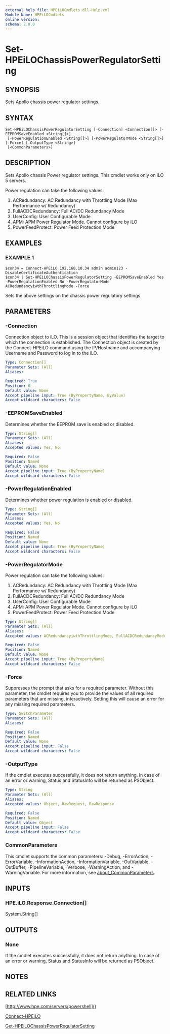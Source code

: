 ```yaml
---
external help file: HPEiLOCmdlets.dll-Help.xml
Module Name: HPEiLOCmdlets
online version:
schema: 2.0.0
---
```


# Set-HPEiLOChassisPowerRegulatorSetting

## SYNOPSIS
Sets Apollo chassis power regulator settings.

## SYNTAX

```
Set-HPEiLOChassisPowerRegulatorSetting [-Connection] <Connection[]> [-EEPROMSaveEnabled <String[]>]
 [-PowerRegulationEnabled <String[]>] [-PowerRegulatorMode <String[]>] [-Force] [-OutputType <String>]
 [<CommonParameters>]
```

## DESCRIPTION
Sets Apollo chassis Power regulator settings.
This cmdlet works only on iLO 5 servers.

Power regulation can take the following values:
1) ACRedundancy: AC Redundancy with Throttling Mode (Max Performance w/ Redundancy)
2) FullACDCRedundancy: Full AC/DC Redundancy Mode
3) UserConfig: User Configurable Mode
4) APM: APM Power Regulator Mode.
Cannot configure by iLO
5) PowerFeedProtect: Power Feed Protection Mode

## EXAMPLES

### EXAMPLE 1
```
$con34 = Connect-HPEiLO 192.168.10.34 admin admin123 -DisableCertificateAuthentication
$con34 | Set-HPEiLOChassisPowerRegulatorSetting -EEPROMSaveEnabled Yes -PowerRegulationEnabled No -PowerRegulatorMode ACRedundancyiwthThrottlingMode -Force
```

Sets the above settings on the chassis power regulatory settings.

## PARAMETERS

### -Connection
Connection object to iLO.
This is a session object that identifies the target to which the connection is established.
The Connection object is created by the Connect-HPEiLO command using the IP/Hostname and accompanying Username and Password to log in to the iLO.

```yaml
Type: Connection[]
Parameter Sets: (All)
Aliases:

Required: True
Position: 0
Default value: None
Accept pipeline input: True (ByPropertyName, ByValue)
Accept wildcard characters: False
```

### -EEPROMSaveEnabled
Determines whether the EEPROM save is enabled or disabled.

```yaml
Type: String[]
Parameter Sets: (All)
Aliases:
Accepted values: Yes, No

Required: False
Position: Named
Default value: None
Accept pipeline input: True (ByPropertyName)
Accept wildcard characters: False
```

### -PowerRegulationEnabled
Determines whether power regulation is enabled or disabled.

```yaml
Type: String[]
Parameter Sets: (All)
Aliases:
Accepted values: Yes, No

Required: False
Position: Named
Default value: None
Accept pipeline input: True (ByPropertyName)
Accept wildcard characters: False
```

### -PowerRegulatorMode
Power regulation can take the following values:
1) ACRedundancy: AC Redundancy with Throttling Mode (Max Performance w/ Redundancy)
2) FullACDCRedundancy: Full AC/DC Redundancy Mode
3) UserConfig: User Configurable Mode
4) APM: APM Power Regulator Mode.
Cannot configure by iLO
5) PowerFeedProtect: Power Feed Protection Mode

```yaml
Type: String[]
Parameter Sets: (All)
Aliases:
Accepted values: ACRedundancyiwthThrottlingMode, FullACDCRedundancyMode, UserConfigMode, APMPowerCappingMode, PowerFeedProtectionMode

Required: False
Position: Named
Default value: None
Accept pipeline input: True (ByPropertyName)
Accept wildcard characters: False
```

### -Force
Suppresses the prompt that asks for a required parameter.
Without this parameter, the cmdlet requires you to provide the values of all required parameters that are missing, interactively.
Setting this will cause an error for any missing required parameters.

```yaml
Type: SwitchParameter
Parameter Sets: (All)
Aliases:

Required: False
Position: Named
Default value: None
Accept pipeline input: False
Accept wildcard characters: False
```

### -OutputType
If the cmdlet executes successfully, it does not return anything.
In case of an error or warning, Status and StatusInfo will be returned as PSObject.

```yaml
Type: String
Parameter Sets: (All)
Aliases:
Accepted values: Object, RawRequest, RawResponse

Required: False
Position: Named
Default value: Object
Accept pipeline input: False
Accept wildcard characters: False
```

### CommonParameters
This cmdlet supports the common parameters: -Debug, -ErrorAction, -ErrorVariable, -InformationAction, -InformationVariable, -OutVariable, -OutBuffer, -PipelineVariable, -Verbose, -WarningAction, and -WarningVariable. For more information, see [about_CommonParameters](http://go.microsoft.com/fwlink/?LinkID=113216).

## INPUTS

### HPE.iLO.Response.Connection[]
System.String[]
## OUTPUTS

### None
If the cmdlet executes successfully, it does not return anything.
In case of an error or warning, Status and StatusInfo will be returned as PSObject.

## NOTES

## RELATED LINKS

[http://www.hpe.com/servers/powershell]()

[Connect-HPEiLO]()

[Get-HPEiLOChassisPowerRegulatorSetting]()

